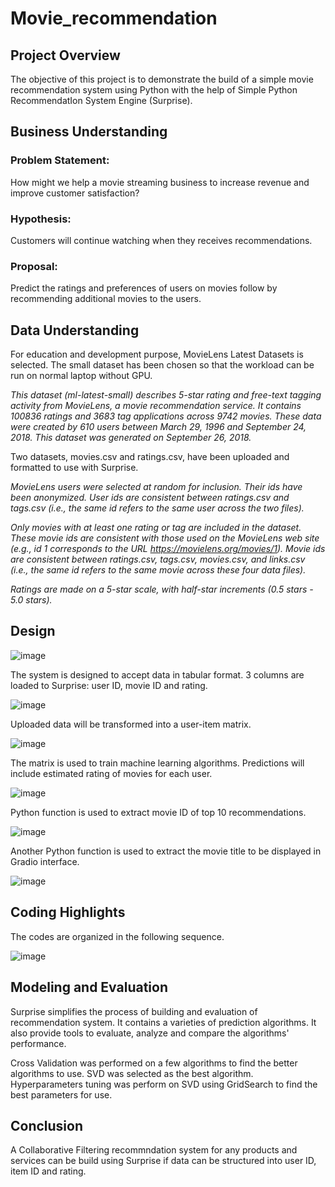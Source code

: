 # Movie_recommendation

## Project Overview

The objective of this project is to demonstrate the build of a simple movie recommendation system using Python with the help of Simple Python RecommendatIon System Engine (Surprise).

## Business Understanding

### Problem Statement:
How might we help a movie streaming business to increase revenue and improve customer satisfaction?

### Hypothesis:
Customers will continue watching when they receives recommendations. 

### Proposal:
Predict the ratings and preferences of users on movies follow by recommending additional movies to the users.

## Data Understanding

For education and development purpose, MovieLens Latest Datasets is selected. The small dataset has been chosen so that the workload can be run on normal laptop without GPU.

*This dataset (ml-latest-small) describes 5-star rating and free-text tagging activity from MovieLens, a movie recommendation service. It contains 100836 ratings and 3683 tag applications across 9742 movies. These data were created by 610 users between March 29, 1996 and September 24, 2018. This dataset was generated on September 26, 2018.*

Two datasets, movies.csv and ratings.csv, have been uploaded and formatted to use with Surprise. 

*MovieLens users were selected at random for inclusion. Their ids have been anonymized. User ids are consistent between ratings.csv and tags.csv (i.e., the same id refers to the same user across the two files).*

*Only movies with at least one rating or tag are included in the dataset. These movie ids are consistent with those used on the MovieLens web site (e.g., id 1 corresponds to the URL https://movielens.org/movies/1). Movie ids are consistent between ratings.csv, tags.csv, movies.csv, and links.csv (i.e., the same id refers to the same movie across these four data files).*

*Ratings are made on a 5-star scale, with half-star increments (0.5 stars - 5.0 stars).*

## Design

![image](https://github.com/user-attachments/assets/3b172d9b-fc76-466b-b315-9ae0545456ec)

The system is designed to accept data in tabular format. 3 columns are loaded to Surprise: user ID, movie ID and rating. 

![image](https://github.com/user-attachments/assets/eac02538-32fb-444d-97f5-b2febf02a06b)

Uploaded data will be transformed into a user-item matrix. 

![image](https://github.com/user-attachments/assets/ac671ec4-dfa0-481a-b270-a4913acd7f62)

The matrix is used to train machine learning algorithms. Predictions will include estimated rating of movies for each user.

![image](https://github.com/user-attachments/assets/a624d9e5-641b-4c98-84ad-3e9e8992fee2)

Python function is used to extract movie ID of top 10 recommendations. 

![image](https://github.com/user-attachments/assets/deeb1c25-3dc6-45c5-9335-d4837df99381)

Another Python function is used to extract the movie title to be displayed in Gradio interface. 

![image](https://github.com/user-attachments/assets/b3d75738-41a8-4da9-bedf-478abc743486)

## Coding Highlights

The codes are organized in the following sequence. 

![image](https://github.com/user-attachments/assets/c6f60fed-2985-432e-8e12-fd10fcb43d41)

## Modeling and Evaluation

Surprise simplifies the process of building and evaluation of recommendation system. It contains a varieties of prediction algorithms. It also provide tools to evaluate, analyze and compare the algorithms' performance. 

Cross Validation was performed on a few algorithms to find the better algorithms to use. SVD was selected as the best algorithm. Hyperparameters tuning was perform on SVD using GridSearch to find the best parameters for use. 

## Conclusion

A Collaborative Filtering recommndation system for any products and services can be build using Surprise if data can be structured into user ID, item ID and rating.



